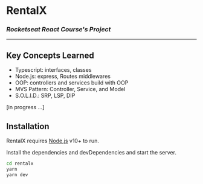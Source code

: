 # RentalX

### _Rocketseat React Course's Project_

---

## Key Concepts Learned

- Typescript: interfaces, classes
- Node.js: express, Routes middlewares
- OOP: controllers and services build with OOP
- MVS Pattern: Controller, Service, and Model
- S.O.L.I.D.: SRP, LSP, DIP

[in progress ...]

## Installation

RentalX requires [Node.js](https://nodejs.org/) v10+ to run.

Install the dependencies and devDependencies and start the server.

```sh
cd rentalx
yarn
yarn dev
```